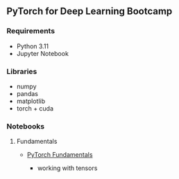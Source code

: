 ## PyTorch for Deep Learning Bootcamp

### Requirements

- Python 3.11
- Jupyter Notebook

### Libraries

- numpy
- pandas
- matplotlib
- torch + cuda

### Notebooks

1. Fundamentals

	- [PyTorch Fundamentals](/notebooks/01_Fundamentals/)

		- working with tensors